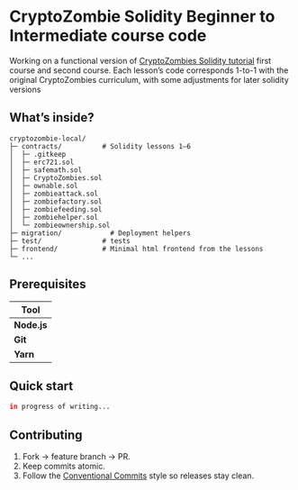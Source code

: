 # CryptoZombie Solidity Beginner to Intermediate course code

Working on a functional version of [CryptoZombies Solidity tutorial](https://cryptozombies.io/) first course and second course. Each lesson’s code corresponds 1-to-1 with the original CryptoZombies curriculum, with some adjustments for later solidity versions

## What’s inside?

```
cryptozombie-local/
├─ contracts/          # Solidity lessons 1–6
│  ├─ .gitkeep
│  ├─ erc721.sol
│  ├─ safemath.sol
│  ├─ CryptoZombies.sol
│  ├─ ownable.sol
│  ├─ zombieattack.sol
│  ├─ zombiefactory.sol
│  ├─ zombiefeeding.sol
│  ├─ zombiehelper.sol
│  └─ zombieownership.sol
├─ migration/            # Deployment helpers
├─ test/               # tests
├─ frontend/           # Minimal html frontend from the lessons
└─ ...
```

## Prerequisites

| Tool |
|------|
| **Node.js** |
| **Git** |
| **Yarn** |

## Quick start

```bash
in progress of writing...
````

## Contributing

1. Fork → feature branch → PR.
2. Keep commits atomic.
3. Follow the [Conventional Commits](https://www.conventionalcommits.org/) style so releases stay clean.

